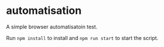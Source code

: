 # automatisation
A simple browser automatisatoin test.

Run `npm install` to install and `npm run start` to start the script.
